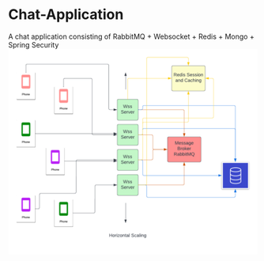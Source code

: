# Chat-Application
A chat application consisting of RabbitMQ + Websocket + Redis + Mongo + Spring Security
![](https://github.com/halilbaydar/Chat-Application/blob/master/media/chat_architecture.png)

